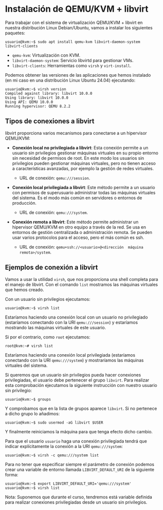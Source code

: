 # Instalación de QEMU/KVM + libvirt

Para trabajar con el sistema de virtualización QEMU/KVM + libvirt en nuestra distribución Linux Debian/Ubuntu, vamos a instalar los siguientes paquetes:

```
usuario@kvm:~$ sudo apt install qemu-kvm libvirt-daemon-system libvirt-clients
```

* `qemu-kvm`: Virtualización con KVM.
* `libvirt-daemon-system`: Servicio libvirtd para gestionar VMs.
* `libvirt-clients`: Herramientas como `virsh` y `virt-install`.

Podemos obtener las versiones de las aplicaciones que hemos instalado (en mi caso en una distribución Linux Ubuntu 24.04) ejecutando:
```
usuario@kvm:~$ virsh version
Compiled against library: libvirt 10.0.0
Using library: libvirt 10.0.0
Using API: QEMU 10.0.0
Running hypervisor: QEMU 8.2.2
```

## Tipos de conexiones a libvirt

libvirt proporciona varios mecanismos para conectarse a un hipervisor QEMU/KVM:

* **Conexión local no privilegiada a libvirt**: Esta conexión permite a un usuario sin privilegios gestionar máquinas virtuales en su propio entorno sin necesidad de permisos de root. En este modo los usuarios sin privilegios pueden gestionar máquinas virtuales, pero no tienen acceso a características avanzadas, por ejemplo la gestión de redes virtuales.

    * URL de conexión: `qemu:///session`.

* **Conexión local privilegiada a libvirt**: Este método permite a un usuario con permisos de superusuario administrar todas las máquinas virtuales del sistema. Es el modo más común en servidores o entornos de producción.

    * URL de conexión: `qemu:///system`.

* **Conexión remota a libvirt**: Este método permite administrar un hipervisor QEMU/KVM en otro equipo a través de la red. Se usa en entornos de gestión centralizada o administración remota. Se pueden usar varios protocolos para el acceso, pero el más común es ssh.

    * URL de conexión: `qemu+ssh://<usuario>@<dirección  máquina remota>/system`.

## Ejemplos de conexión a libvirt 

Vamos a usar la utilidad `virsh`, que nos proporciona una shell completa para el manejo de libvirt. Con el comando `list` mostramos las máquinas virtuales que hemos creado.

Con un usuario sin privilegios ejecutamos:

```
usuario@kvm:~$ virsh list
```

Estaríamos haciendo una conexión local con un usuario no privilegiado (estaríamos conectando con la URI `qemu:///session`) y estaríamos mostrando las máquinas virtuales de este usuario.

Si por el contrario, como `root` ejecutamos:

```
root@kvm:~# virsh list
```

Estaríamos haciendo una conexión local privilegiada (estaríamos conectando con la URI `qemu:///system`) y mostraríamos las máquinas virtuales del sistema.

Si queremos que un usuario sin privilegios pueda hacer conexiones privilegiadas, el usuario debe pertenecer el grupo `libvirt`. Para realizar esta comprobación ejecutamos la siguiente instrucción con nuestro usuario sin privilegio:

```
usuario@kvm:~$ groups
```

Y comprobamos que en la lista de grupos aparece `libvirt`. Si no pertenece a dicho grupo lo añadimos:

```
usuario@kvm:~$ sudo usermod -aG libvirt $USER
```
Y finalmente reiniciamos la máquina para que tenga efecto dicho cambio.

Para que el usuario `usuario` haga una conexión privilegiada tendrá que indicar explícitamente la conexión a la URI `qemu:///system`:

```
usuario@kvm:~$ virsh -c qemu:///system list
```

Para no tener que especificar siempre el parámetro de conexión podemos crear una variable de entorno llamada `LIBVIRT_DEFAULT_URI` de la siguiente forma:

```
usuario@kvm:~$ export LIBVIRT_DEFAULT_URI='qemu:///system'
usuario@kvm:~$ virsh list
```

Nota: Suponemos que durante el curso, tendremos está variable definida para realizar conexiones privilegiadas desde un usuario sin privilegios.

